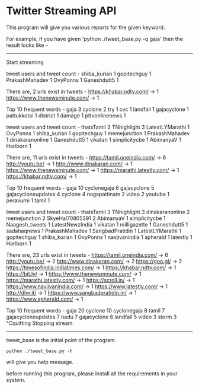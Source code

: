 # Twitter Streaming API

This program will give you various reports for the given keyword.

For example, if you have given 'python ./tweet_base.py -q gaja' then the
result looks like -

---------------------------------------------------------------------------

Start streaming



tweet users and tweet count -
        shiba_kurian                   1
         gopitechguy                   1
      PrakashMahadev                   1
            OvyPonns                   1
         Ganeshdutt5                   1


There are, 2 urls exist in tweets -
https://khabar.ndtv.com/ -> 1
https://www.thenewsminute.com/ -> 1


Top 10 frequent words -
                gaja                   3
             cyclone                   2
                 try                   1
                 cvc                   1
            landfall                   1
         gajacyclone                   1
         pattukkotai                   1
            district                   1
              damage                   1
      pttvonlinenews                   1




tweet users and tweet count -
          thatsTamil                   3
         TNhighlight                   3
     LatestLYMarathi                   1
            OvyPonns                   1
        shiba_kurian                   1
         gopitechguy                   1
        memejunction                   1
      PrakashMahadev                   1
     dinakaranonline                   1
         Ganeshdutt5                   1
             vikatan                   1
       simplicitycbe                   1
           AbimanyaV                   1
            Hariborn                   1


There are, 11 urls exist in tweets -
https://tamil.oneindia.com/ -> 6
http://youtu.be/ -> 1
http://www.dinakaran.com/ -> 1
https://www.thenewsminute.com/ -> 1
https://marathi.latestly.com/ -> 1
https://khabar.ndtv.com/ -> 1


Top 10 frequent words -
                gaja                  10
         cyclonegaja                   6
         gajacyclone                   5
  gajacycloneupdates                   4
             cyclone                   4
        nagapattinam                   2
               video                   2
             youtube                   1
           peravurni                   1
               tamil                   1




tweet users and tweet count -
          thatsTamil                   3
         TNhighlight                   3
     dinakaranonline                   2
        memejunction                   2
     SkyeHal70805391                   2
           AbimanyaV                   1
       simplicitycbe                   1
      Naagesh_tweets                   1
     LatestNewzIndia                   1
             vikatan                   1
        milligazette                   1
         Ganeshdutt5                   1
         sadahaqnews                   1
      PrakashMahadev                   1
     SangbadPratidin                   1
     LatestLYMarathi                   1
         gopitechguy                   1
        shiba_kurian                   1
            OvyPonns                   1
       navjivanindia                   1
            apherald                   1
            latestly                   1
            Hariborn                   1


There are, 23 urls exist in tweets -
https://tamil.oneindia.com/ -> 6
http://youtu.be/ -> 2
http://www.dinakaran.com/ -> 2
https://goo.gl/ -> 2
https://timesofindia.indiatimes.com/ -> 1
https://khabar.ndtv.com/ -> 1
https://bit.ly/ -> 1
https://www.thenewsminute.com/ -> 1
https://marathi.latestly.com/ -> 1
https://scroll.in/ -> 1
https://www.navjivanindia.com/ -> 1
https://www.latestly.com/ -> 1
http://dlvr.it/ -> 1
https://www.sangbadpratidin.in/ -> 1
https://www.apherald.com/ -> 1


Top 10 frequent words -
                gaja                  20
             cyclone                  10
         cyclonegaja                   8
               tamil                   7
  gajacycloneupdates                   7
                nadu                   7
         gajacyclone                   6
            landfall                   5
               video                   3
               storm                   3
^Cquitting
Stopping stream.


---------------------------------------------------------------------------

tweet_base is the initial point of the program.
```
python ./tweet_base.py -h 
```
will give you help message.

before running this program, please install all the requirements in your system.

